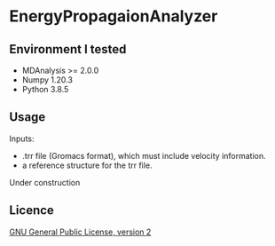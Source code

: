 # EnergyPropagaionAnalyzer

## Environment I tested
- MDAnalysis >= 2.0.0
- Numpy 1.20.3
- Python 3.8.5

## Usage

Inputs:
- .trr file (Gromacs format), which must include velocity information.
- a reference structure for the trr file.

Under construction

## Licence
[GNU General Public License, version 2](https://www.gnu.org/licenses/old-licenses/gpl-2.0.html)